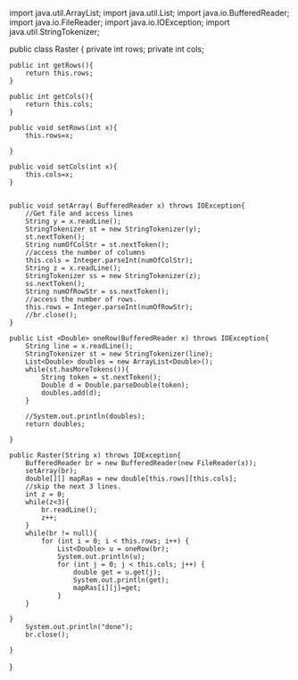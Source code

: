 import java.util.ArrayList;
import java.util.List;
import java.io.BufferedReader;
import java.io.FileReader;
import java.io.IOException;
import java.util.StringTokenizer;

public class Raster {
	private int rows;
	private int cols;
	
	
	public int getRows(){
		return this.rows;
	}
	
	public int getCols(){
		return this.cols;
	}
	
	public void setRows(int x){
		this.rows=x;
	
	}
	
	public void setCols(int x){
		this.cols=x;
	}

	
	public void setArray( BufferedReader x) throws IOException{
		//Get file and access lines
		String y = x.readLine();
        StringTokenizer st = new StringTokenizer(y);
        st.nextToken();
        String numOfColStr = st.nextToken();
        //access the number of columns
		this.cols = Integer.parseInt(numOfColStr);
		String z = x.readLine();
        StringTokenizer ss = new StringTokenizer(z);
        ss.nextToken();
        String numOfRowStr = ss.nextToken();
        //access the number of rows.
		this.rows = Integer.parseInt(numOfRowStr);
		//br.close();
	}
	
	public List <Double> oneRow(BufferedReader x) throws IOException{
		String line = x.readLine();
		StringTokenizer st = new StringTokenizer(line);
		List<Double> doubles = new ArrayList<Double>();
		while(st.hasMoreTokens()){
			String token = st.nextToken();
			Double d = Double.parseDouble(token);
			doubles.add(d);
		}
		
		//System.out.println(doubles);
		return doubles;
		
	}
	
	public Raster(String x) throws IOException{
		BufferedReader br = new BufferedReader(new FileReader(x));
		setArray(br);
		double[][] mapRas = new double[this.rows][this.cols];
		//skip the next 3 lines.
		int z = 0;
		while(z<3){
			br.readLine();
    		z++;
		}
		while(br != null){
			for (int i = 0; i < this.rows; i++) {
				List<Double> u = oneRow(br);
				System.out.println(u);
				for (int j = 0; j < this.cols; j++) {
					double get = u.get(j);
					System.out.println(get);
					mapRas[i][j]=get;
				}
		}
		
	}
		System.out.println("done");
		br.close();

	}
}



	

